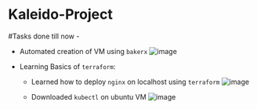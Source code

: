 # Kaleido-Project

#Tasks done till now - 
  
  - Automated creation of VM using `bakerx`
  ![image](https://user-images.githubusercontent.com/36927669/193432249-71fc6040-c99a-4d21-b23f-8c54fad38e5d.png)

  
  - Learning Basics of `terraform`:
    
    - Learned how to deploy `nginx` on localhost using `terraform`
    ![image](https://user-images.githubusercontent.com/36927669/193427614-ccde00ea-46d9-4259-a635-cf97d4c3580d.png)
    
    - Downloaded `kubectl` on ubuntu VM
    ![image](https://user-images.githubusercontent.com/36927669/193432243-e15ed334-b86d-4ce1-a5ad-7920426d3011.png)

    
